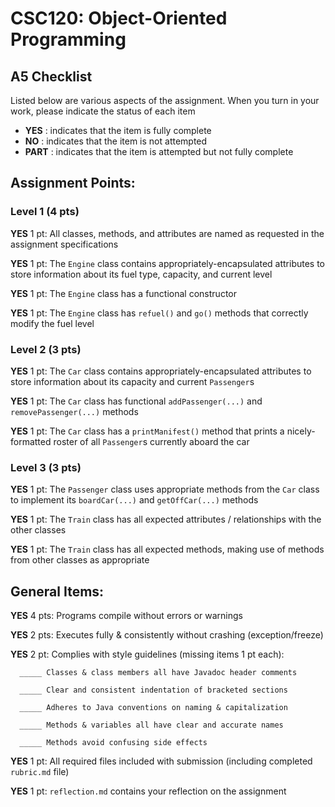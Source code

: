 # CSC120: Object-Oriented Programming
## A5 Checklist

Listed below are various aspects of the assignment.  When you turn in your work, please indicate the status of each item

- **YES** : indicates that the item is fully complete
- **NO** : indicates that the item is not attempted
- **PART** : indicates that the item is attempted but not fully complete


## Assignment Points:

### Level 1 (4 pts)

**YES**  1 pt: All classes, methods, and attributes are named as requested in the assignment specifications

**YES**  1 pt: The `Engine` class contains appropriately-encapsulated attributes to store information about its fuel type, capacity, and current level

**YES**  1 pt: The `Engine` class has a functional constructor

**YES**  1 pt: The `Engine` class has `refuel()` and `go()` methods that correctly modify the fuel level

### Level 2 (3 pts)

**YES** 1 pt: The `Car` class contains appropriately-encapsulated attributes to store information about its capacity and current `Passenger`s

**YES** 1 pt: The `Car` class has functional `addPassenger(...)` and `removePassenger(...)` methods

**YES** 1 pt: The `Car` class has a `printManifest()` method that prints a nicely-formatted roster of all `Passenger`s currently aboard the car

### Level 3 (3 pts)

**YES** 1 pt: The `Passenger` class uses appropriate methods from the `Car` class to implement its `boardCar(...)` and `getOffCar(...)` methods

**YES** 1 pt: The `Train` class has all expected attributes / relationships with the other classes

**YES** 1 pt: The `Train` class has all expected methods, making use of methods from other classes as appropriate



## General Items:

**YES** 4 pts: Programs compile without errors or warnings

**YES** 2 pts: Executes fully & consistently without crashing (exception/freeze)

**YES** 2 pt: Complies with style guidelines (missing items 1 pt each):

      _____ Classes & class members all have Javadoc header comments

      _____ Clear and consistent indentation of bracketed sections

      _____ Adheres to Java conventions on naming & capitalization

      _____ Methods & variables all have clear and accurate names

      _____ Methods avoid confusing side effects

**YES** 1 pt: All required files included with submission (including completed `rubric.md` file)

**YES** 1 pt: `reflection.md` contains your reflection on the assignment
